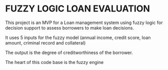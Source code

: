 # FUZZY LOGIC LOAN EVALUATION

This project is an MVP for a Loan management system using fuzzy logic for decision support to assess borrowers to make loan decisions. 

It uses 5 inputs for the fuzzy model (annual income, credit score, loan amount, criminal record and collateral) 

The output is the degree of creditworthiness of the borrower.

The heart of this code base is the fuzzy engine
